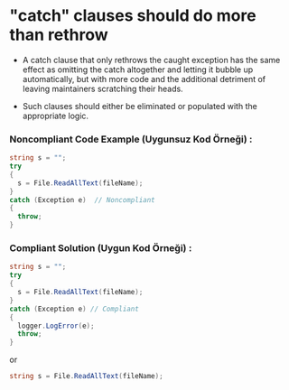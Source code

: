# "catch" clauses should do more than rethrow


- A catch clause that only rethrows the caught exception has the same effect as omitting the catch altogether and letting it bubble up automatically, but with more code and the additional detriment of leaving maintainers scratching their heads.

- Such clauses should either be eliminated or populated with the appropriate logic.

### Noncompliant Code Example (Uygunsuz Kod Örneği) :

```c#
string s = "";
try
{
  s = File.ReadAllText(fileName);
}
catch (Exception e)  // Noncompliant
{
  throw;
}
```

### Compliant Solution (Uygun Kod Örneği) :

```c#
string s = "";
try
{
  s = File.ReadAllText(fileName);
}
catch (Exception e) // Compliant
{
  logger.LogError(e);
  throw;
}
```
or 

```c#
string s = File.ReadAllText(fileName);
````
